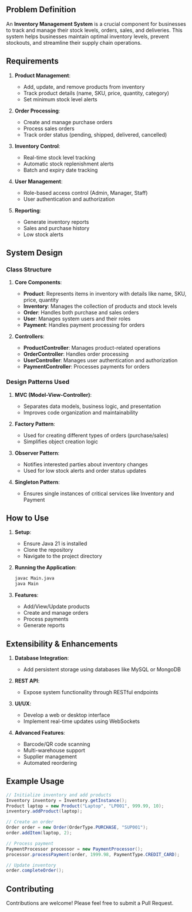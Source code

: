 ## Problem Definition

An **Inventory Management System** is a crucial component for businesses to track and manage their stock levels, orders, sales, and deliveries. This system helps businesses maintain optimal inventory levels, prevent stockouts, and streamline their supply chain operations.

## Requirements

1. **Product Management**:
   - Add, update, and remove products from inventory
   - Track product details (name, SKU, price, quantity, category)
   - Set minimum stock level alerts

2. **Order Processing**:
   - Create and manage purchase orders
   - Process sales orders
   - Track order status (pending, shipped, delivered, cancelled)

3. **Inventory Control**:
   - Real-time stock level tracking
   - Automatic stock replenishment alerts
   - Batch and expiry date tracking

4. **User Management**:
   - Role-based access control (Admin, Manager, Staff)
   - User authentication and authorization

5. **Reporting**:
   - Generate inventory reports
   - Sales and purchase history
   - Low stock alerts

## System Design

### Class Structure

1. **Core Components**:
   - **Product**: Represents items in inventory with details like name, SKU, price, quantity
   - **Inventory**: Manages the collection of products and stock levels
   - **Order**: Handles both purchase and sales orders
   - **User**: Manages system users and their roles
   - **Payment**: Handles payment processing for orders

2. **Controllers**:
   - **ProductController**: Manages product-related operations
   - **OrderController**: Handles order processing
   - **UserController**: Manages user authentication and authorization
   - **PaymentController**: Processes payments for orders

### Design Patterns Used

1. **MVC (Model-View-Controller)**:
   - Separates data models, business logic, and presentation
   - Improves code organization and maintainability

2. **Factory Pattern**:
   - Used for creating different types of orders (purchase/sales)
   - Simplifies object creation logic

3. **Observer Pattern**:
   - Notifies interested parties about inventory changes
   - Used for low stock alerts and order status updates

4. **Singleton Pattern**:
   - Ensures single instances of critical services like Inventory and Payment

## How to Use

1. **Setup**:
   - Ensure Java 21 is installed
   - Clone the repository
   - Navigate to the project directory

2. **Running the Application**:
   ```bash
   javac Main.java
   java Main
   ```

3. **Features**:
   - Add/View/Update products
   - Create and manage orders
   - Process payments
   - Generate reports

## Extensibility & Enhancements

1. **Database Integration**:
   - Add persistent storage using databases like MySQL or MongoDB

2. **REST API**:
   - Expose system functionality through RESTful endpoints

3. **UI/UX**:
   - Develop a web or desktop interface
   - Implement real-time updates using WebSockets

4. **Advanced Features**:
   - Barcode/QR code scanning
   - Multi-warehouse support
   - Supplier management
   - Automated reordering

## Example Usage

```java
// Initialize inventory and add products
Inventory inventory = Inventory.getInstance();
Product laptop = new Product("Laptop", "LP001", 999.99, 10);
inventory.addProduct(laptop);

// Create an order
Order order = new Order(OrderType.PURCHASE, "SUP001");
order.addItem(laptop, 2);

// Process payment
PaymentProcessor processor = new PaymentProcessor();
processor.processPayment(order, 1999.98, PaymentType.CREDIT_CARD);

// Update inventory
order.completeOrder();
```

## Contributing

Contributions are welcome! Please feel free to submit a Pull Request.
